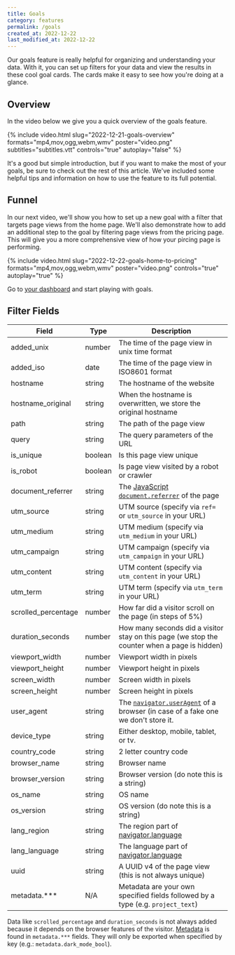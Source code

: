 ```yaml
---
title: Goals
category: features
permalink: /goals
created_at: 2022-12-22
last_modified_at: 2022-12-22
---
```


Our goals feature is really helpful for organizing and understanding your data. With it, you can set up filters for your data and view the results in these cool goal cards. The cards make it easy to see how you're doing at a glance.

## Overview

In the video below we give you a quick overview of the goals feature.

{%
  include video.html
  slug="2022-12-21-goals-overview"
  formats="mp4,mov,ogg,webm,wmv"
  poster="video.png"
  subtitles="subtitles.vtt"
  controls="true"
  autoplay="false"
%}

It's a good but simple introduction, but if you want to make the most of your goals, be sure to check out the rest of this article. We've included some helpful tips and information on how to use the feature to its full potential.

## Funnel

In our next video, we'll show you how to set up a new goal with a filter that targets page views from the home page. We'll also demonstrate how to add an additional step to the goal by filtering page views from the pricing page. This will give you a more comprehensive view of how your pircing page is performing.

{%
  include video.html
  slug="2022-12-22-goals-home-to-pricing"
  formats="mp4,mov,ogg,webm,wmv"
  poster="video.png"
  controls="true"
  autoplay="true"
%}

Go to [your dashboard](https://simpleanalytics.com/select-website/events) and start playing with goals.

## Filter Fields

<div markdown="1">

| Field               | Type    | Description                                                                                                                                                |
| ------------------- | --------- | ---------------------------------------------------------------------------------------------------------------------------------------------------------- |
| added_unix          | number  | The time of the page view in unix time format                                                                                                              |
| added_iso           | date    | The time of the page view in ISO8601 format                                                                                                                |
| hostname            | string  | The hostname of the website                                                                                                                                |
| hostname_original   | string  | When the hostname is overwritten, we store the original hostname                                                                                           |
| path                | string  | The path of the page view                                                                                                                                  |
| query               | string  | The query parameters of the URL                                                                                                                            |
| is_unique           | boolean | Is this page view unique                                                                                                                                   |
| is_robot            | boolean | Is page view visited by a robot or crawler                                                                                                                 |
| document_referrer   | string  | The [JavaScript `document.referrer`](https://developer.mozilla.org/en-US/docs/Web/API/Document/referrer) of the page                                       |
| utm_source          | string  | UTM source (specify via `ref=` or `utm_source` in your URL)                                                                                                |
| utm_medium          | string  | UTM medium (specify via `utm_medium` in your URL)                                                                                                          |
| utm_campaign        | string  | UTM campaign (specify via `utm_campaign` in your URL)                                                                                                      |
| utm_content         | string  | UTM content (specify via `utm_content` in your URL)                                                                                                        |
| utm_term            | string  | UTM term (specify via `utm_term` in your URL)                                                                                                              |
| scrolled_percentage | number  | How far did a visitor scroll on the page (in steps of 5%)                                                                                                  |
| duration_seconds    | number  | How many seconds did a visitor stay on this page (we stop the counter when a page is hidden)                                                               |
| viewport_width      | number  | Viewport width in pixels                                                                                                                                   |
| viewport_height     | number  | Viewport height in pixels                                                                                                                                  |
| screen_width        | number  | Screen width in pixels                                                                                                                                     |
| screen_height       | number  | Screen height in pixels                                                                                                                                    |
| user_agent          | string  | The [`navigator.userAgent`](https://developer.mozilla.org/en-US/docs/Web/API/NavigatorID/userAgent) of a browser (in case of a fake one we don't store it. |
| device_type         | string  | Either desktop, mobile, tablet, or tv.                                                                                                                     |
| country_code        | string  | 2 letter country code                                                                                                                                      |
| browser_name        | string  | Browser name                                                                                                                                               |
| browser_version     | string  | Browser version (do note this is a string)                                                                                                                 |
| os_name             | string  | OS name                                                                                                                                                    |
| os_version          | string  | OS version (do note this is a string)                                                                                                                      |
| lang_region         | string  | The region part of [navigator.language](https://developer.mozilla.org/en-US/docs/Web/API/NavigatorLanguage/language)                                       |
| lang_language       | string  | The language part of [navigator.language](https://developer.mozilla.org/en-US/docs/Web/API/NavigatorLanguage/language)                                     |
| uuid                | string  | A UUID v4 of the page view (this is not always unique)                                                                                                     |
| metadata.\*\*\*     | N/A     | Metadata are your own specified fields followed by a type (e.g. `project_text`)                                                                            |

Data like `scrolled_percentage` and `duration_seconds` is not always added because it depends on the browser features of the visitor. [Metadata](/metadata) is found in `metadata.***` fields. They will only be exported when specified by key (e.g.: `metadata.dark_mode_bool`).

</div>
</details>

